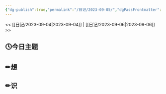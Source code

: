 ```yaml
---
{"dg-publish":true,"permalink":"/日记/2023-09-05/","dgPassFrontmatter":true}
---
```


<< [[日记/2023-09-04\|2023-09-04]] | [[日记/2023-09-06\|2023-09-06]] >>
## 🕓今日主题


## ✏想

## ✏识